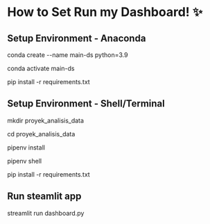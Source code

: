 # How to Set Run my Dashboard! ✨

## Setup Environment - Anaconda
conda create --name main-ds python=3.9

conda activate main-ds

pip install -r requirements.txt

## Setup Environment - Shell/Terminal
mkdir proyek_analisis_data

cd proyek_analisis_data

pipenv install

pipenv shell

pip install -r requirements.txt

## Run steamlit app
streamlit run dashboard.py
